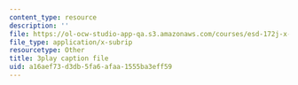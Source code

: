 ```yaml
---
content_type: resource
description: ''
file: https://ol-ocw-studio-app-qa.s3.amazonaws.com/courses/esd-172j-x-prize-workshop-grand-challenges-in-energy-fall-2009/a16aef73d3db5fa6afaa1555ba3eff59_hwUTfNdgUaA.vtt
file_type: application/x-subrip
resourcetype: Other
title: 3play caption file
uid: a16aef73-d3db-5fa6-afaa-1555ba3eff59
---
```

